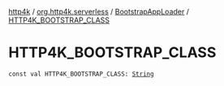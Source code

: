 [http4k](../../index.md) / [org.http4k.serverless](../index.md) / [BootstrapAppLoader](index.md) / [HTTP4K_BOOTSTRAP_CLASS](./-h-t-t-p4-k_-b-o-o-t-s-t-r-a-p_-c-l-a-s-s.md)

# HTTP4K_BOOTSTRAP_CLASS

`const val HTTP4K_BOOTSTRAP_CLASS: `[`String`](https://kotlinlang.org/api/latest/jvm/stdlib/kotlin/-string/index.html)